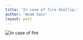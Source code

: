 ```yaml
---
title: 'In case of fire &hellip;'
author: 'Noam Sain'
layout: post
---
```


![In case of fire](/_assets/img/2016/08/In-case-of-fire.jpg)